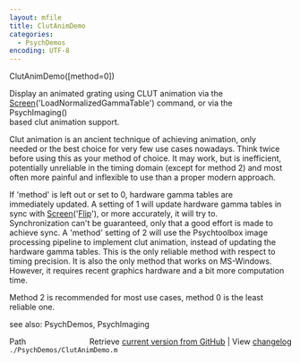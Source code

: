 ```yaml
---
layout: mfile
title: ClutAnimDemo
categories:
  - PsychDemos
encoding: UTF-8
---
```


ClutAnimDemo([method=0])  

Display an animated grating using CLUT animation via the  
[Screen](/docs/Screen)('LoadNormalizedGammaTable') command, or via the PsychImaging()  
based clut animation support.  

Clut animation is an ancient technique of achieving animation, only  
needed or the best choice for very few use cases nowadays. Think twice  
before using this as your method of choice. It may work, but is inefficient,  
potentially unreliable in the timing domain (except for method 2) and most  
often more painful and inflexible to use than a proper modern approach.  

If 'method' is left out or set to 0, hardware gamma tables are  
immediately updated. A setting of 1 will update hardware gamma tables in  
sync with [Screen](/docs/Screen)('[Flip](/docs/Flip)'), or more accurately, it will try to.  
Synchronization can't be guaranteed, only that a good effort is made to  
achieve sync. A 'method' setting of 2 will use the Psychtoolbox image  
processing pipeline to implement clut animation, instead of updating the  
hardware gamma tables. This is the only reliable method with respect to  
timing precision. It is also the only method that works on MS-Windows.  
However, it requires recent graphics hardware and a bit more computation  
time.  

Method 2 is recommended for most use cases, method 0 is the least  
reliable one.  

see also: PsychDemos, PsychImaging  



<div class="code_header" style="text-align:right;">
  <span style="float:left;">Path&nbsp;&nbsp;</span> <span class="counter">Retrieve <a href=
  "https://raw.github.com/Psychtoolbox-3/Psychtoolbox-3/beta/./PsychDemos/ClutAnimDemo.m">current version from GitHub</a> | View <a href=
  "https://github.com/Psychtoolbox-3/Psychtoolbox-3/commits/beta/./PsychDemos/ClutAnimDemo.m">changelog</a></span>
</div>
<div class="code">
  <code>./PsychDemos/ClutAnimDemo.m</code>
</div>

